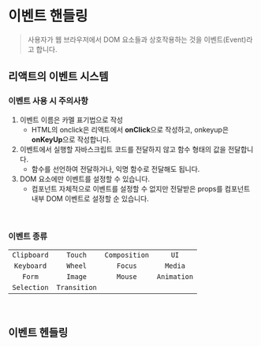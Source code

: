 # 이벤트 핸들링
> 사용자가 웹 브라우저에서 DOM 요소들과 상호작용하는 것을 이벤트(Event)라고 합니다.

## 리액트의 이벤트 시스템
### 이벤트 사용 시 주의사항
1. 이벤트 이름은 카멜 표기법으로 작성
   - HTML의 onclick은 리액트에서 **onClick**으로 작성하고, onkeyup은 **onKeyUp**으로 작성합니다.
2. 이벤트에서 실행할 자바스크립트 코드를 전달하지 않고 함수 형태의 값을 전달합니다.
   - 함수를 선언하여 전달하거나, 익명 함수로 전달해도 됩니다.
3. DOM 요소에만 이벤트를 설정할 수 있습니다.
   - 컴포넌트 자체적으로 이벤트를 설정할 수 없지만 전달받은 props를 컴포넌트 내부 DOM 이벤트로 설정할 순 있습니다.

<br>

### 이벤트 종류
|             |              |               |             |
| :---------: | :----------: | :-----------: | :---------: |
| `Clipboard` |   `Touch`    | `Composition` |    `UI`     |
| `Keyboard`  |   `Wheel`    |    `Focus`    |   `Media`   |
|   `Form`    |   `Image`    |    `Mouse`    | `Animation` |
| `Selection` | `Transition` |               |             |

<br>

## 이벤트 헨들링